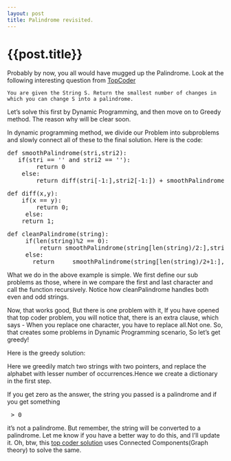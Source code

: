 ```yaml
---
layout: post
title: Palindrome revisited.
--- 
```




 {{post.title}}
======================================================




<p>Probably by now, you all would have mugged up the Palindrome. Look at the following interesting question from <a href="http://community.topcoder.com/stat?c=problem_statement&amp;pm=12730">TopCoder</a></p>

<pre><code>You are given the String S. Return the smallest number of changes in which you can change S into a palindrome.
</code></pre>

<p>Let&#8217;s solve this first by Dynamic Programming, and then move on to Greedy method. The reason why will be clear soon.</p>

<p>In dynamic programming method, we divide our Problem into subproblems and slowly connect all of these to the final solution. Here is the code:</p>

<pre>
def smoothPalindrome(stri,stri2):
   if(stri == '' and stri2 == ''):
        return 0
    else:
        return diff(stri[-1:],stri2[-1:]) + smoothPalindrome(stri[:-1],stri2[:-1]);
</pre>

<pre>
def diff(x,y):  
    if(x == y):
        return 0;
     else:
    return 1;
</pre>

<pre>
def cleanPalindrome(string):
     if(len(string)%2 == 0):
         return smoothPalindrome(string[len(string)/2:],string[:len(string)/2][::-1]);
     else:
       return     smoothPalindrome(string[len(string)/2+1:],string[:len(string)/2][::-1]);
</pre>

<p>What we do in the above example is simple. We first define our sub problems as those, where in we compare the first and last character and call the function recursively. Notice how  cleanPalindrome handles both even and odd strings.</p>

<p>Now, that works good, But there is one problem with it, If you have opened that top coder problem, you will notice that, there is an extra clause, which says - When you replace one character, you have to replace all.Not one. So, that creates some problems in Dynamic Programming scenario, So let&#8217;s get greedy!</p>

<p>Here is the greedy solution:</p>

<div class="gist_code_block">
<script src="https://gist.github.com/abhididdigi/6484570.js"></script></div>

<p>Here we greedily match two strings with two pointers, and replace the alphabet with lesser number of occurrences.Hence we create a dictionary in the first step.</p>

<p>If you get zero as the answer, the string you passed is a palindrome and if you get something</p>

<pre> &gt; 0 </pre>

<p>it&#8217;s not a palindrome. But remember, the string will be converted to a palindrome.
Let me know if you have a better way to do this, and I&#8217;ll update it. Oh, btw, this <a href="http://apps.topcoder.com/wiki/display/tc/SRM%20589#GooseTattarrattatDiv1">top coder solution</a> uses Connected Components(Graph theory) to solve the same.</p>